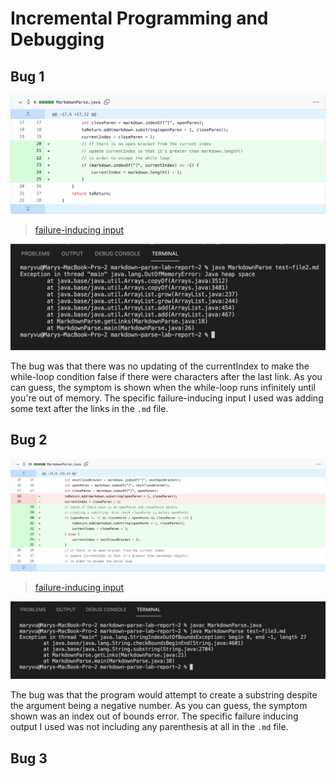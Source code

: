 # Incremental Programming and Debugging

## Bug 1

![image](code-change-for-bug1.png)

> [failure-inducing input](https://github.com/vumary/markdown-parse-lab-report-2/blob/main/test-file2.md)

![image](bug-1-symptom.png)

The bug was that there was no updating of the currentIndex to make the while-loop condition false if there were characters after the last link. As you can guess, the symptom is shown when the while-loop runs infinitely until you're out of memory. The specific failure-inducing input I used was adding some text after the links in the `.md` file.
## Bug 2
![image](code-change-for-bug2.png)

> [failure-inducing input](https://github.com/vumary/markdown-parse-lab-report-2/blob/main/test-file3.md)

![image](bug-2-symptom.png)

The bug was that the program would attempt to create a substring despite the argument being a negative number. As you can guess, the symptom shown was an index out of bounds error. The specific failure inducing output I used was not including any parenthesis at all in the `.md` file.

## Bug 3